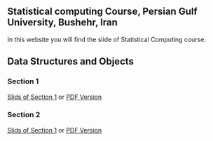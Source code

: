 ## Statistical computing Course, Persian Gulf University, Bushehr, Iran

In this website you will find the slide of Statistical Computing course.

## Data Structures and Objects
### Section 1

[Slids of Section 1](https://smnajibi.github.io/statcomp/01/Section1.html) or [PDF Version](https://smnajibi.github.io/statcomp/01/Section1.pdf)

### Section 2

[Slids of Section 1](https://smnajibi.github.io/statcomp/02/Section1.html) or [PDF Version](https://smnajibi.github.io/statcomp/02/Section2.pdf)

